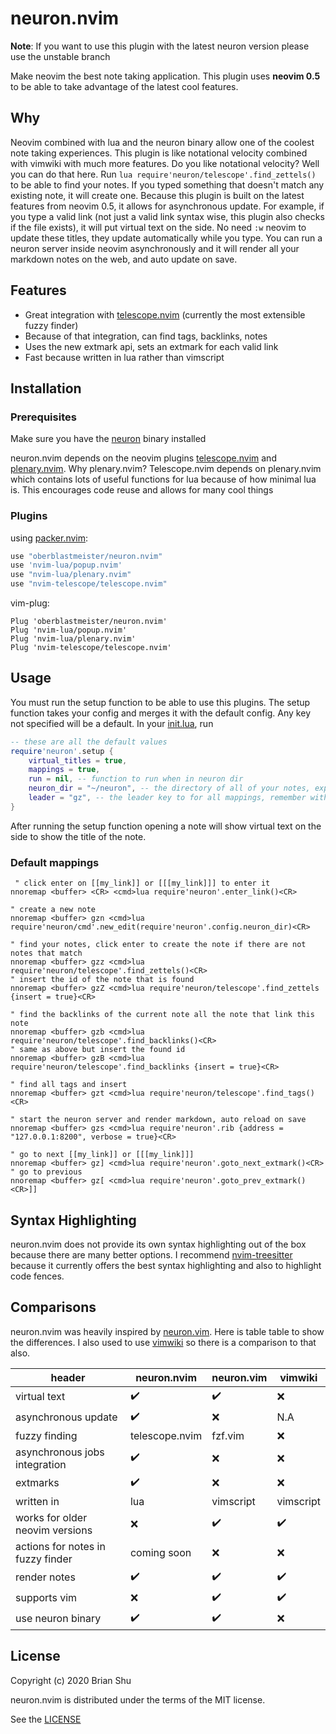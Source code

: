 # neuron.nvim

**Note**: If you want to use this plugin with the latest neuron version please use the unstable branch

Make neovim the best note taking application. This plugin uses **neovim 0.5** to be able to take advantage of the latest cool features.

## Why

Neovim combined with lua and the neuron binary allow one of the coolest note taking experiences. This plugin is like notational velocity combined with vimwiki with much more features. Do you like notational velocity? Well you can do that here. Run `lua require'neuron/telescope'.find_zettels()` to be able to find your notes. If you typed something that doesn't match any existing note, it will create one. Because this plugin is built on the latest features from neovim 0.5, it allows for asynchronous update. For example, if you type a valid link (not just a valid link syntax wise, this plugin also checks if the file exists), it will put virtual text on the side. No need `:w` neovim to update these titles, they update automatically while you type. You can run a neuron server inside neovim asynchronously and it will render all your markdown notes on the web, and auto update on save.

## Features

- Great integration with [telescope.nvim](https://github.com/nvim-telescope/telescope.nvim) (currently the most extensible fuzzy finder)
- Because of that integration, can find tags, backlinks, notes
- Uses the new extmark api, sets an extmark for each valid link
- Fast because written in lua rather than vimscript

## Installation

### Prerequisites

Make sure you have the [neuron](https://github.com/srid/neuron/releases) binary installed

neuron.nvim depends on the neovim plugins [telescope.nvim](https://github.com/nvim-telescope/telescope.nvim) and [plenary.nvim](https://github.com/nvim-lua/plenary.nvim). Why plenary.nvim? Telescope.nvim depends on plenary.nvim which contains lots of useful functions for lua because of how minimal lua is. This encourages code reuse and allows for many cool things

### Plugins

using [packer.nvim](https://github.com/wbthomason/packer.nvim):

```lua
use "oberblastmeister/neuron.nvim"
use 'nvim-lua/popup.nvim'
use "nvim-lua/plenary.nvim"
use "nvim-telescope/telescope.nvim"
```

vim-plug:

```vim
Plug 'oberblastmeister/neuron.nvim'
Plug 'nvim-lua/popup.nvim'
Plug 'nvim-lua/plenary.nvim'
Plug 'nvim-telescope/telescope.nvim'
```

## Usage

You must run the setup function to be able to use this plugins. The setup function takes your config and merges it with the default config. Any key not specified will be a default. In your [init.lua](https://github.com/neovim/neovim/issues/7895), run

```lua
-- these are all the default values
require'neuron'.setup {
    virtual_titles = true,
    mappings = true,
    run = nil, -- function to run when in neuron dir
    neuron_dir = "~/neuron", -- the directory of all of your notes, expanded by default (currently supports only one directory for notes, find a way to detect neuron.dhall to use any directory)
    leader = "gz", -- the leader key to for all mappings, remember with 'go zettel'
}
```

After running the setup function opening a note will show virtual text on the side to show the title of the note.

### Default mappings

```vim
 " click enter on [[my_link]] or [[[my_link]]] to enter it
nnoremap <buffer> <CR> <cmd>lua require'neuron'.enter_link()<CR>

" create a new note
nnoremap <buffer> gzn <cmd>lua require'neuron/cmd'.new_edit(require'neuron'.config.neuron_dir)<CR>

" find your notes, click enter to create the note if there are not notes that match
nnoremap <buffer> gzz <cmd>lua require'neuron/telescope'.find_zettels()<CR>
" insert the id of the note that is found
nnoremap <buffer> gzZ <cmd>lua require'neuron/telescope'.find_zettels {insert = true}<CR>

" find the backlinks of the current note all the note that link this note
nnoremap <buffer> gzb <cmd>lua require'neuron/telescope'.find_backlinks()<CR>
" same as above but insert the found id
nnoremap <buffer> gzB <cmd>lua require'neuron/telescope'.find_backlinks {insert = true}<CR>

" find all tags and insert
nnoremap <buffer> gzt <cmd>lua require'neuron/telescope'.find_tags()<CR>

" start the neuron server and render markdown, auto reload on save
nnoremap <buffer> gzs <cmd>lua require'neuron'.rib {address = "127.0.0.1:8200", verbose = true}<CR>

" go to next [[my_link]] or [[[my_link]]]
nnoremap <buffer> gz] <cmd>lua require'neuron'.goto_next_extmark()<CR>
" go to previous
nnoremap <buffer> gz[ <cmd>lua require'neuron'.goto_prev_extmark()<CR>]]
```

## Syntax Highlighting

neuron.nvim does not provide its own syntax highlighting out of the box because there are many better options. I recommend [nvim-treesitter](https://github.com/nvim-treesitter/nvim-treesitter) because it currently offers the best syntax highlighting and also to highlight code fences.

## Comparisons

neuron.nvim was heavily inspired by [neuron.vim](https://github.com/fiatjaf/neuron.vim). Here is table table to show the differences. I also used to use [vimwiki](https://github.com/vimwiki/vimwiki) so there is a comparison to that also.


|header|neuron.nvim|neuron.vim|vimwiki|
|------|-----------|----------|-------|
|virtual text|:heavy_check_mark:|:heavy_check_mark:|:x:
|asynchronous update|:heavy_check_mark:|:x:|N.A
|fuzzy finding|telescope.nvim|fzf.vim|:x:|
|asynchronous jobs integration|:heavy_check_mark:|:x:|:x:
|extmarks|:heavy_check_mark:|:x:|:x:
|written in|lua|vimscript|vimscript|
|works for older neovim versions|:x:|:heavy_check_mark:|:heavy_check_mark:
|actions for notes in fuzzy finder|coming soon|:x:|:x:
|render notes|:heavy_check_mark:|:heavy_check_mark:|:heavy_check_mark:
|supports vim|:x:|:heavy_check_mark:|:heavy_check_mark:
|use neuron binary|:heavy_check_mark:|:heavy_check_mark:|:x:

## License

Copyright (c) 2020 Brian Shu

neuron.nvim is distributed under the terms of the MIT license.

See the [LICENSE](LICENSE)
